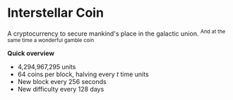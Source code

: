 Interstellar Coin
=================

A cryptocurrency to secure mankind's place in the galactic union.
<sup>And at the same time a wonderful gamble coin</sup>

**Quick overview**

 * 4,294,967,295 units
 * 64 coins per block, halving every *t* time units
 * New block every 256 seconds
 * New difficulty every 128 days
